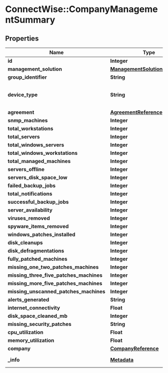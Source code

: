 # ConnectWise::CompanyManagementSummary

## Properties
Name | Type | Description | Notes
------------ | ------------- | ------------- | -------------
**id** | **Integer** |  | [optional] 
**management_solution** | [**ManagementSolutionReference**](ManagementSolutionReference.md) |  | [optional] 
**group_identifier** | **String** |  | 
**device_type** | **String** | deviceType is required if the managementSolution is Legacy | [optional] 
**agreement** | [**AgreementReference**](AgreementReference.md) |  | [optional] 
**snmp_machines** | **Integer** |  | [optional] 
**total_workstations** | **Integer** |  | [optional] 
**total_servers** | **Integer** |  | [optional] 
**total_windows_servers** | **Integer** |  | [optional] 
**total_windows_workstations** | **Integer** |  | [optional] 
**total_managed_machines** | **Integer** |  | [optional] 
**servers_offline** | **Integer** |  | [optional] 
**servers_disk_space_low** | **Integer** |  | [optional] 
**failed_backup_jobs** | **Integer** |  | [optional] 
**total_notifications** | **Integer** |  | [optional] 
**successful_backup_jobs** | **Integer** |  | [optional] 
**server_availability** | **Integer** |  | [optional] 
**viruses_removed** | **Integer** |  | [optional] 
**spyware_items_removed** | **Integer** |  | [optional] 
**windows_patches_installed** | **Integer** |  | [optional] 
**disk_cleanups** | **Integer** |  | [optional] 
**disk_defragmentations** | **Integer** |  | [optional] 
**fully_patched_machines** | **Integer** |  | [optional] 
**missing_one_two_patches_machines** | **Integer** |  | [optional] 
**missing_three_five_patches_machines** | **Integer** |  | [optional] 
**missing_more_five_patches_machines** | **Integer** |  | [optional] 
**missing_unscanned_patches_machines** | **Integer** |  | [optional] 
**alerts_generated** | **String** |  | [optional] 
**internet_connectivity** | **Float** |  | [optional] 
**disk_space_cleaned_mb** | **Integer** |  | [optional] 
**missing_security_patches** | **String** |  | [optional] 
**cpu_utilization** | **Float** |  | [optional] 
**memory_utilization** | **Float** |  | [optional] 
**company** | [**CompanyReference**](CompanyReference.md) |  | [optional] 
**_info** | [**Metadata**](Metadata.md) | Metadata of the entity | [optional] 


